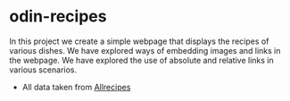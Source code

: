 # odin-recipes

In this project we create a simple webpage that displays the recipes of various dishes. We have explored ways of embedding images and links in the webpage. We have explored the use of absolute and relative links in various scenarios.

* All data taken from [Allrecipes](https://www.allrecipes.com/)